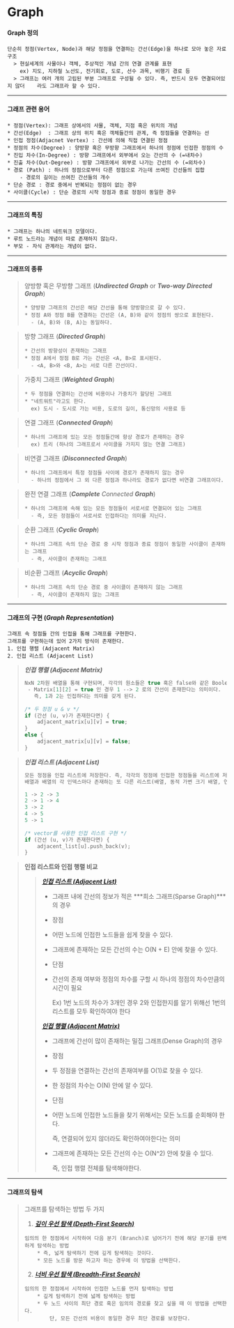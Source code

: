 # Graph

#### Graph 정의

~~~
단순히 정점(Vertex, Node)과 해당 정점을 연결하는 간선(Edge)을 하나로 모아 놓은 자료구조
  > 현실세계의 사물이나 객체, 추상적인 개념 간의 연결 관계를 표현
    ex) 지도, 지하철 노선도, 전기회로, 도로, 선수 과목, 비행기 경로 등
  > 그래프는 여러 개의 고립된 부분 그래프로 구성될 수 있다. 즉, 반드시 모두 연결되어있지 않더	라도 그래프라 할 수 있다.
~~~



-----

#### 그래프 관련 용어

~~~
* 정점(Vertex): 그래프 상에서의 사물, 객체, 지점 혹은 위치의 개념
* 간선(Edge)  : 그래프 상의 위치 혹은 객체들간의 관계, 즉 정점들을 연결하는 선
* 인접 정점(Adjacnet Vertex) : 간선에 의해 직접 연결된 정점
* 정점의 차수(Degree) : 양방향 혹은 무방향 그래프에서 하나의 정점에 인접한 정점의 수
* 진입 차수(In-Degree) : 방향 그래프에서 외부에서 오는 간선의 수 (=내차수)
* 진출 차수(Out-Degree) : 방향 그래프에서 외부로 나가는 간선의 수 (=외차수)
* 경로 (Path) : 하나의 정점으로부터 다른 정점으로 가는데 쓰여진 간선들의 집합
	- 경로의 길이는 쓰여진 간선들의 개수
* 단순 경로 : 경로 중에서 반복되는 정점이 없는 경우
* 사이클(Cycle) : 단순 경로의 시작 정점과 종료 정점이 동일한 경우
~~~



----

#### 그래프의 특징

~~~
* 그래프는 하나의 네트워크 모델이다.
* 루트 노드라는 개념이 따로 존재하지 않는다.
* 부모 - 자식 관계라는 개념이 없다.
~~~



----

#### 그래프의 종류

> 양방향 혹은 무방향 그래프 (***Undirected Graph*** or ***Two-way Directed Graph***)
>
> ~~~
> * 양방향 그래프의 간선은 해당 간선을 통해 양방향으로 갈 수 있다.
> * 정점 A와 정점 B를 연결하는 간선은 (A, B)와 같이 정점의 쌍으로 표현된다.
> 	- (A, B)와 (B, A)는 동일하다.
> ~~~

>방향 그래프 (***Directed Graph***)
>
>~~~
>* 간선의 방향성이 존재하는 그래프
>* 정점 A에서 정점 B로 가는 간선은 <A, B>로 표시된다.
>	- <A, B>와 <B, A>는 서로 다른 간선이다.
>~~~

> 가중치 그래프 (***Weighted Graph***)
>
> ~~~
> * 두 정점을 연결하는 간선에 비용이나 가중치가 할당된 그래프
> * "네트워트"라고도 한다.
> 	ex) 도시 - 도시로 가는 비용, 도로의 길이, 통신망의 사용료 등
> ~~~

> 연결 그래프 (***Connected Graph***)
>
> ~~~
> * 하나의 그래프에 있는 모든 정점들간에 항상 경로가 존재하는 경우
> 	ex) 트리 (하나의 그래프로서 사이클을 가지지 않는 연결 그래프)
> ~~~

>비연결 그래프 (***Disconnected Graph***)
>
>~~~
>* 하나의 그래프에서 특정 정점들 사이에 경로가 존재하지 않는 경우
>	- 하나의 정점에서 그 외 다른 정점과 하나라도 경로가 없다면 비연결 그래프이다.
>~~~

> 완전 연결 그래프 (***Complete*** *Connected* ***Graph***)
>
> ~~~
> * 하나의 그래프에 속해 있는 모든 정점들이 서로서로 연결되어 있는 그래프
> 	- 즉, 모든 정점들이 서로서로 인접하다는 의미를 지닌다.
> ~~~

> 순환 그래프 (***Cyclic Graph***)
>
> ~~~
> * 하나의 그래프 속의 단순 경로 중 시작 정점과 종료 정점이 동일한 사이클이 존재하는 그래프
> 	- 즉, 사이클이 존재하는 그래프
> ~~~

> 비순환 그래프 (***Acyclic Graph***)
>
> ~~~
> * 하나의 그래프 속의 단순 경로 중 사이클이 존재하지 않는 그래프
> 	- 즉, 사이클이 존재하지 않는 그래프
> ~~~



---

#### 그래프의 구현 (*Graph Representation*)

~~~
그래프 속 정점들 간의 인접을 통해 그래프를 구현한다.
그래프를 구현하는데 있어 2가지 방식이 존재한다.
1. 인접 행렬 (Adjacent Matrix)
2. 인접 리스트 (Adjacent List)
~~~

> ***인접 행렬 (Adjacent Matrix)***
>
> ~~~c
> NxN 2차원 배열을 통해 구현되며, 각각의 원소들은 true 혹은 false와 같은 Boolean 값 혹은 가중치 값을 가지게 된다. (1 혹은 0인 정수 역시 가질 수 있다.)
>  - Matrix[1][2] = true 인 경우 1 --> 2 로의 간선이 존재한다는 의미이다. 
>    즉, 1과 2는 인접하다는 의미를 갖게 된다.
>    
> /* 두 정점 u & v */
> if (간선 (u, v)가 존재한다면) {
>     adjacent_matrix[u][v] = true;
> }
> else {
>     adjacent_matrix[u][v] = false;
> }
> ~~~

> ***인접 리스트 (Adjacent List)***
>
> ~~~c
> 모든 정점을 인접 리스트에 저장한다. 즉, 각각의 정점에 인접한 정점들을 리스트에 저장한다.
> 배열과 배열의 각 인덱스마다 존재하는 또 다른 리스트(배열, 동적 가변 크기 배열, 연결리스트 등)를 사용하여 인접리스트를 구현한다.
> 
> 1 -> 2 -> 3
> 2 -> 1 -> 4
> 3 -> 2
> 4 -> 5
> 5 -> 1
>     
> /* vector를 사용한 인접 리스트 구현 */
> if (간선 (u, v)가 존재한다면) {
>     adjacent_list[u].push_back(v);
> }
> ~~~

>**인접 리스트와 인접 행렬 비교**
>
>>***[인접 리스트 (Adjacent List)](https://github.com/micMalloc/DataStructure/blob/master/Graphs/Representation/AdjacencyMatrix.cpp)***
>>
>>* 그래프 내에 간선의 정보가 적은 ***희소 그래프(Sparse Graph)***의 경우
>>
>>* 장점
>>
>>  * 어떤 노드에 인접한 노드들을 쉽게 찾을 수 있다.
>>  * 그래프에 존재하는 모든 간선의 수는 O(N + E) 안에 찾을 수 있다.
>>
>>* 단점
>>
>>  * 간선의 존재 여부와 정점의 차수를 구할 시 하나의 정점의 차수만큼의 시간이 필요
>>
>>    Ex) 1번 노드의 차수가 3개인 경우 2와 인접한지를 알기 위해선 1번의 리스트를 모두 확인하여야 한다
>>
>>***[인접 행렬 (Adjacent Matrix)](https://github.com/micMalloc/DataStructure/blob/master/Graphs/Representation/AdjacencyList.cpp)***
>>
>>* 그래프에 간선이 많이 존재하는 밀집 그래프(Dense Graph)의 경우
>>
>>* 장점
>>
>>  * 두 정점을 연결하는 간선의 존재여부를 O(1)로 찾을 수 있다.
>>  * 한 정점의 차수는 O(N) 안에 알 수 있다. 
>>
>>* 단점
>>
>>  * 어떤 노드에 인접한 노드들을 찾기 위해서는 모든 노드를 순회해야 한다.
>>
>>    즉, 연결되어 있지 않더라도 확인하여야한다는 의미
>>
>>  * 그래프에 존재하는 모든 간선의 수는 O(N^2) 안에 찾을 수 있다.
>>
>>    즉, 인접 행렬 전체를 탐색해야한다.



-----

#### 그래프의 탐색

>그래프를 탐색하는 방법 두 가지
>
>1. ***[깊이 우선 탐색 (Depth-First Search)](https://github.com/micMalloc/DataStructure/blob/master/Graphs/Traversal/DepthFirstTraversal.cpp)***
>
>   ~~~
>   임의의 한 정점에서 시작하여 다음 분기 (Branch)로 넘어가기 전에 해당 분기를 완벽하게 탐색하는 방법
>   	* 즉, 넓게 탐색하기 전에 깊게 탐색하는 것이다.
>   	* 모든 노드를 방문 하고자 하는 경우에 이 방법을 선택한다.
>   ~~~
>
>2. ***[너비 우선 탐색 (Breadth-First Search)](https://github.com/micMalloc/DataStructure/blob/master/Graphs/Traversal/BreadthFirstTraversal.cpp)***
>
>   ~~~
>   임의의 한 정점에서 시작하여 인접한 노드를 먼저 탐색하는 방법
>   	* 깊게 탐색하기 전에 넓께 탐색하는 방법
>   	* 두 노드 사이의 최단 경로 혹은 임의의 경로를 찾고 싶을 때 이 방법을 선택한다.
>   		단, 모든 간선의 비용이 동일한 경우 최단 경로를 보장한다.
>   ~~~